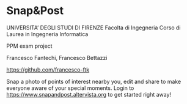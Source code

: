 # Snap&Post

UNIVERSITA’ DEGLI STUDI DI FIRENZE
Facolta di Ingegneria
Corso di Laurea in Ingegneria Informatica

PPM exam project

Francesco Fantechi, Francesco Bettazzi

https://github.com/francesco-ftk

Snap a photo of points of interest nearby you, edit and share to make everyone aware of your special moments.
Login to https://www.snapandpost.altervista.org to get started right away!

